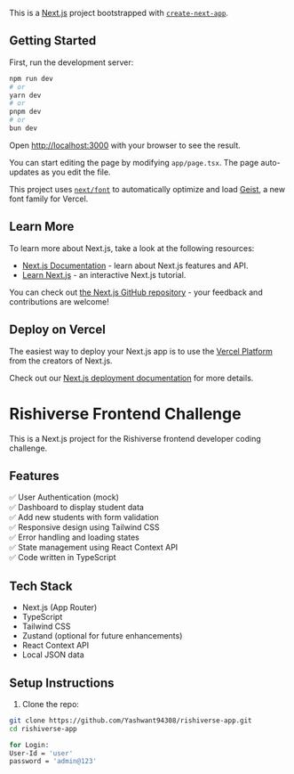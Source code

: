 This is a [Next.js](https://nextjs.org) project bootstrapped with [`create-next-app`](https://nextjs.org/docs/app/api-reference/cli/create-next-app).

## Getting Started

First, run the development server:

```bash
npm run dev
# or
yarn dev
# or
pnpm dev
# or
bun dev
```

Open [http://localhost:3000](http://localhost:3000) with your browser to see the result.

You can start editing the page by modifying `app/page.tsx`. The page auto-updates as you edit the file.

This project uses [`next/font`](https://nextjs.org/docs/app/building-your-application/optimizing/fonts) to automatically optimize and load [Geist](https://vercel.com/font), a new font family for Vercel.

## Learn More

To learn more about Next.js, take a look at the following resources:

- [Next.js Documentation](https://nextjs.org/docs) - learn about Next.js features and API.
- [Learn Next.js](https://nextjs.org/learn) - an interactive Next.js tutorial.

You can check out [the Next.js GitHub repository](https://github.com/vercel/next.js) - your feedback and contributions are welcome!

## Deploy on Vercel

The easiest way to deploy your Next.js app is to use the [Vercel Platform](https://vercel.com/new?utm_medium=default-template&filter=next.js&utm_source=create-next-app&utm_campaign=create-next-app-readme) from the creators of Next.js.

Check out our [Next.js deployment documentation](https://nextjs.org/docs/app/building-your-application/deploying) for more details.

# Rishiverse Frontend Challenge

This is a Next.js project for the Rishiverse frontend developer coding challenge.

## Features

✅ User Authentication (mock)  
✅ Dashboard to display student data  
✅ Add new students with form validation  
✅ Responsive design using Tailwind CSS  
✅ Error handling and loading states  
✅ State management using React Context API  
✅ Code written in TypeScript  

## Tech Stack

- Next.js (App Router)
- TypeScript
- Tailwind CSS
- Zustand (optional for future enhancements)
- React Context API
- Local JSON data

## Setup Instructions

1. Clone the repo:

```bash
git clone https://github.com/Yashwant94308/rishiverse-app.git
cd rishiverse-app

for Login:
User-Id = 'user'
password = 'admin@123'